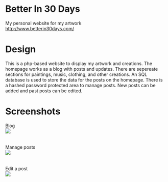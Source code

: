 # Better In 30 Days
My personal website for my artwork<br>
http://www.betterin30days.com/

# Design
This is a php-based website to display my artwork and creations. The homepage works as a blog with posts and updates. There are sepereate sections for paintings, music, clothing, and other creations. An SQL database is used to store the data for the posts on the homepage. There is a hashed password protected area to manage posts. New posts can be added and past posts can be edited.

# Screenshots
Blog<br>
<img src="https://github.com/betterin30days/Betterin30days.com/blob/master/root/img/screenshots/home.JPG"><br>
<br>
<br>
Manage posts<br>
<img src="https://github.com/betterin30days/Betterin30days.com/blob/master/root/img/screenshots/manage.JPG"><br>
<br>
<br>
Edit a post<br>
<img src="https://github.com/betterin30days/Betterin30days.com/blob/master/root/img/screenshots/edit.JPG"><br>
